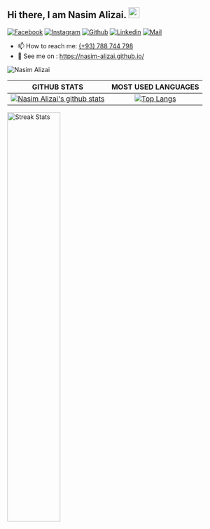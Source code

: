### <h2>Hi there, I am Nasim Alizai. <img src="https://media.giphy.com/media/hvRJCLFzcasrR4ia7z/giphy.gif" width="25px"> </h2>
[![Facebook](https://img.shields.io/badge/Facebook-1877F2?style=for-the-badge&logo=facebook&logoColor=white)](https://www.facebook.com/NadimAlizai143/)
[![Instagram](https://img.shields.io/badge/Instagram-E4405F?style=for-the-badge&logo=instagram&logoColor=white)](https://www.instagram.com/nasimalizai143/)
[![Github](https://img.shields.io/badge/GitHub-100000?style=for-the-badge&logo=github&logoColor=white)](https://github.com/Nasim-Alizai)
[![Linkedin](https://img.shields.io/badge/LinkedIn-0077B5?style=for-the-badge&logo=linkedin&logoColor=white)](https://www.linkedin.com/in/nasim-alizai-619b39220/)
[![Mail](https://img.shields.io/badge/Gmail-D14836?style=for-the-badge&logo=gmail&logoColor=white)](mailto:sayeshakimi449@gmail.com)


- 📫 How to reach me: <a href="tel:+93788744798"> (+93) 788 744 798</a>
- 💬 See me on      : https://nasim-alizai.github.io/
 

<!--
**Nasim-Alizai/Nasim-Alizai** is a ✨ _special_ ✨ repository because its `README.md` (this file) appears on your GitHub profile.

Here are some ideas to get you started:

- 🔭 I’m currently working on ...
- 🌱 I’m currently learning ...
- 👯 I’m looking to collaborate on ...
- 🤔 I’m looking for help with ...
- 💬 Ask me about ...

- 😄 Pronouns: ...
- ⚡ Fun fact: ...
-->
<p align="left"> <img src="https://komarev.com/ghpvc/?username=Nasim-Alizai&label=Profile%20views&color=0e75b6&style=flat" alt="Nasim Alizai" /> </p>

|GITHUB STATS|MOST USED LANGUAGES|
|:---:|:---:|
|[![Nasim Alizai's github stats](https://github-readme-stats.vercel.app/api?username=Nasim-Alizai&count_private=true&show_icons=true&theme=tokyonight)](https://github.com/Nasim-Alizai/github-readme-stats)|[![Top Langs](https://github-readme-stats-rust-three.vercel.app/api/top-langs/?username=Nasim-Alizai&hide=Rich%20Text&langs_count=20&layout=compact&theme=tokyonight)](https://github.com/Nasim-Alizai/github-readme-stats)|

   <a href="https://github-readme-streak-stats.herokuapp.com">
        <img width="49%" alt="Streak Stats" src="https://github-readme-streak-stats.herokuapp.com/?user=Nasim-Alizai&theme=onedark&hide_border=true"/>
    </a>
